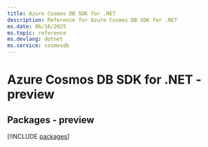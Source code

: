 ```yaml
---
title: Azure Cosmos DB SDK for .NET
description: Reference for Azure Cosmos DB SDK for .NET
ms.date: 06/16/2025
ms.topic: reference
ms.devlang: dotnet
ms.service: cosmosdb
---
```

# Azure Cosmos DB SDK for .NET - preview
## Packages - preview
[!INCLUDE [packages](cosmos-db-index.md)]